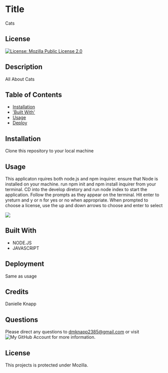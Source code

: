 # Title
Cats
## License

[![License: Mozilla Public License 2.0](https://img.shields.io/badge/License-MPL_2.0-brightgreen.svg)](https://opensource.org/licenses/MPL-2.0)



## Description
All About Cats


## Table of Contents

* [Installation](#installation)
* ['Built With'](#built-with)
* [Usage](#usage)
* [Deploy](#deploy)

## Installation
Clone this repository to your local machine
    
## Usage
This applicaton rquires both node.js and npm inquirer. ensure that Node is installed on your machine. run npm init and npm install inquirer from your terminal. CD into the develop diretory and run node index to start the application. Follow the prompts as they appear on the terminal. Hit enter to yreturn and y or n for yes or no when appropriate. When prompted to choose a license, use the up and down arrows to choose and enter to select
  
    
![](assets/images/image.png)
  
## Built With

* NODE.JS
* JAVASCRIPT
    
## Deployment

Same as usage
  
## Credits
Danielle Knapp

## Questions
Please direct any questions to dmknapp2385@gmail.com or visit ![My GitHub Account](https://wwww.github.com/dmknapp2385) for more information. 

## License
This projects is protected under Mozilla.

